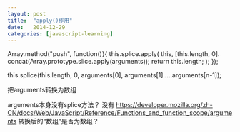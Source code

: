 ```yaml
---
layout: post
title:  "apply()作用"
date:   2014-12-29 
categories: [javascript-learning]
---
```



Array.method("push", function()}{
	this.splice.apply(
		this,
		[this.length, 0].
			concat(Array.prototype.slice.apply(arguments));
		return this.length;
	);
});

this.splice(this.length, 0, arguments[0], arguments[1].....arguments[n-1]);


把arguments转换为数组

arguments本身没有splice方法？ 没有 https://developer.mozilla.org/zh-CN/docs/Web/JavaScript/Reference/Functions_and_function_scope/arguments
转换后的“数组”是否为数组？